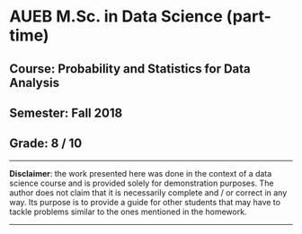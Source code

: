 # AUEB M.Sc. in Data Science (part-time)
## Course: Probability and Statistics for Data Analysis
## Semester: Fall 2018

## Grade: 8 / 10

----------

**Disclaimer**: the work presented here was done in the context of a data science course and is provided solely for demonstration purposes. The author does not claim that it is necessarily complete and / or correct in any way. Its purpose is to provide a guide for other students that may have to tackle problems similar to the ones mentioned in the homework.

----------